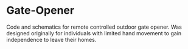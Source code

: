 # Gate-Opener
Code and schematics for  remote controlled outdoor gate opener. Was designed originally for individuals with limited hand movement to gain independence to leave their homes.
